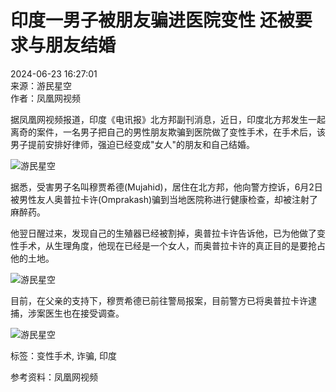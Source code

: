 # 印度一男子被朋友骗进医院变性 还被要求与朋友结婚

2024-06-23 16:27:01   
来源：游民星空     
作者：凤凰网视频

据凤凰网视频报道，印度《电讯报》北方邦副刊消息，近日，印度北方邦发生一起离奇的案件，一名男子把自己的男性朋友欺骗到医院做了变性手术，在手术后，该男子提前安排好律师，强迫已经变成"女人"的朋友和自己结婚。

![游民星空](http://p0.qhimg.com/t11afb53337f556797de20a5e8b.jpg)

据悉，受害男子名叫穆贾希德(Mujahid)，居住在北方邦，他向警方控诉，6月2日被男性友人奥普拉卡许(Omprakash)骗到当地医院称进行健康检查，却被注射了麻醉药。

他翌日醒过来，发现自己的生殖器已经被割掉，奥普拉卡许告诉他，已为他做了变性手术，从生理角度，他现在已经是一个女人，而奥普拉卡许的真正目的是要抢占他的土地。

![游民星空](http://p0.qhimg.com/t11afb533375c124b1542ab9f16.jpg)

目前，在父亲的支持下，穆贾希德已前往警局报案，目前警方已将奥普拉卡许逮捕，涉案医生也在接受调查。

![游民星空](http://p0.qhimg.com/t11afb53337e5cf19279acc3593.jpg)

标签：变性手术, 诈骗, 印度 

参考资料：凤凰网视频